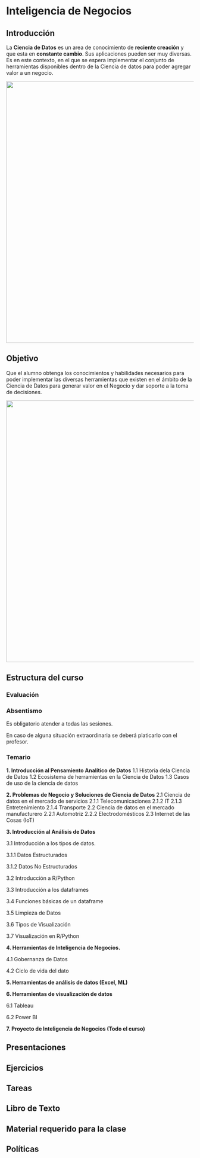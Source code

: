 # Inteligencia de Negocios

## Introducción
La **Ciencia de Datos** es un area de conocimiento de **reciente creación** y que esta en **constante cambio**. Sus aplicaciones pueden ser muy diversas. Es en este contexto, en el que se espera implementar el conjunto de herramientas disponibles dentro de la Ciencia de datos para poder agregar valor a un negocio.

<img src="https://github.com/edavgaun/Inteligencia-de-negocios/blob/master/img/datascience.png" width=700>


## Objetivo
Que el alumno obtenga los conocimientos y habilidades necesarios para poder implementar las diversas herramientas que existen en el ámbito de la Ciencia de Datos para generar valor en el Negocio y dar soporte a la toma de decisiones.

<img src="https://github.com/edavgaun/Inteligencia-de-negocios/blob/master/img/decision.png" width=700>

## Estructura del curso

  ### Evaluación

  ### Absentismo
  
  Es obligatorio atender a todas las sesiones.

  En caso de alguna situación extraordinaria se deberá platicarlo con el profesor.

  ### Temario
   **1. Introducción al Pensamiento Analítico de Datos**
        1.1 Historia dela Ciencia de Datos
        1.2 Ecosistema de herramientas en la Ciencia de Datos
        1.3 Casos de uso de la ciencia de datos


   **2. Problemas de Negocio y Soluciones de Ciencia de Datos**
        2.1 Ciencia de datos en el mercado de servicios
                2.1.1 Telecomunicaciones
                2.1.2 IT
                2.1.3 Entretenimiento
                2.1.4 Transporte
        2.2 Ciencia de datos en el mercado manufacturero
                2.2.1 Automotriz
                2.2.2 Electrodomésticos
        2.3 Internet de las Cosas (IoT)


**3. Introducción al Análisis de Datos**

3.1 Introducción a los tipos de datos.

3.1.1 Datos Estructurados

3.1.2 Datos No Estructurados

3.2 Introducción a R/Python

3.3 Introducción a los dataframes

3.4 Funciones básicas de un dataframe

3.5 Limpieza de Datos

3.6 Tipos de Visualización

3.7 Visualización en R/Python


**4. Herramientas de Inteligencia de Negocios.**

4.1 Gobernanza de Datos

4.2 Ciclo de vida del dato


**5. Herramientas de análisis de datos (Excel, ML)**


**6. Herramientas de visualización de datos**

6.1 Tableau

6.2 Power BI


**7. Proyecto de Inteligencia de Negocios (Todo el curso)**

## Presentaciones

## Ejercicios

## Tareas

## Libro de Texto

## Material requerido para la clase

## Políticas
